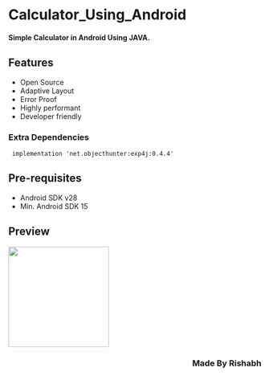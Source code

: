 # Calculator_Using_Android
<h4>Simple Calculator in Android Using JAVA.</h4>

Features
---------
- Open Source
- Adaptive Layout
- Error Proof
- Highly performant
- Developer friendly

### Extra Dependencies

```
 implementation 'net.objecthunter:exp4j:0.4.4'
 ```

Pre-requisites
--------------

- Android SDK v28
- Min. Android SDK 15

Preview
---------
<img src="https://user-images.githubusercontent.com/38128234/56124945-6c1b3900-5f95-11e9-9a38-de6ea7093bae.jpeg" width="200px">
 
 <h3 align="right">Made By Rishabh</h3>
